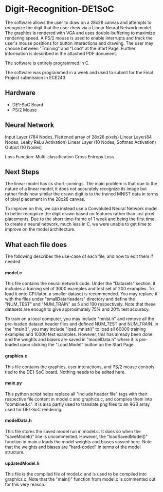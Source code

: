# Digit-Recognition-DE1SoC
The software allows the user to draw on a 28x28 canvas and attempts to recognize the digit that the user drew via a Linear Neural Network model. The graphics is rendered with VGA and uses double-buffering to maximize rendering speed. A PS/2 mouse is used to enable interrupts and track the user's mouse positions for button interactions and drawing. The user may choose between "Training" and "Load" at the Start Page. Further information is described in the attached PDF document.

The software is entirely programmed in C. 

The software was programmed in a week and used to submit for the Final Project submission in ECE243.

## Hardware
- DE1-SoC Board
- PS/2 Mouse

## Neural Network
Input Layer (784 Nodes, Flattened array of 28x28 pixels)
Linear Layer(84 Nodes, Leaky ReLu Activation)
Linear Layer (10 Nodes, Softmax Activation)
Output (10 Nodes)

Loss Function: Multi-classification Cross Entropy Loss

## Next Steps
The linear model has its short-comings. The main problem is that due to the nature of a linear model, it does not accurately recognize its image but rather finds how similar the drawn digit is to the trained MNIST data in terms of pixel placement in the 28x28 canvas.

To improve on this, we can instead use a Convoluted Neural Network model to better recognize the digit drawn based on features rather than just pixel placements. Due to the short time-frame of 1 week and being the first time to create a neural network, much less in C, we were unable to get time to improve on the model architecture.

## What each file does
The following describes the use-case of each file, and how to edit them if needed
#### model.c
This file contains the neural network code. Under the "Datasets" section, it includes a training set of 3000 examples and test set of 200 examples. To load it onto CPUlator, a smaller dataset is recommended. You may replace it with the files under "smallDataHeaders" directory and define the "NUM_TEST" and "NUM_TRAIN" as 5 and 100 respectively. Note that these datasets are enough to give approximately 75% and 20% test accuracy. 

To train on a local computer, you may include "mnist.h" and remove all the pre-loaded dataset header files and defined NUM_TEST and NUM_TRAIN. In the "main()", you may include "load_mnist()" to load all 60000 training examples and 10000 test examples. However, this has already been done and the weights and biases are saved in "modelData.h" where it is pre-loaded upon clicking the "Load Model" button on the Start Page.

#### graphics.c
This file contains the graphics, user interactions, and PS/2 mouse controls tied to the DE1-SoC board. Nothing needs to be edited here.

#### main.py
This python script helps replace all "include header file" tags with their respective file content in model.c and graphics.c, and compiles them into "combined.c". It is also partly used to translate png files to an RGB array used for DE1-SoC rendering. 

#### modelData.h
This file stores the saved model run in model.c. It does so when the "saveModel()" line is uncommented. However, the "loadSavedModel()" function in main.c loads the model weights and biases sasved here. Note that the weights and biases are "hard-coded" in terms of the model structure.

#### updatedModel.h
This file is the compiled file of model.c and is used to be compiled into graphics.c. Note that the "main()" function from model.c is commented out for this very reason.


